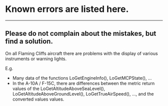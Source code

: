 # Known errors are listed here.
---
Please do not complain about the mistakes, but find a solution.
---

On all Flaming Cliffs aircraft there are problems with the display of various instruments or warning lights.

E.g. 
- Many data of the functions LoGetEngineInfo(), LoGetMCPState(), ...
- In the A-10A / F-15C, there are differences between the metric return values of the LoGetAltitudeAboveSeaLevel(), LoGetAltitudeAboveGroundLevel(), LoGetTrueAirSpeed(), ..., and the converted values values.
